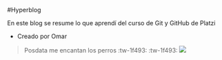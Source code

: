 #Hyperblog

En este blog se resume lo que aprendí del curso de Git y GitHub de Platzi

* Creado por Omar

>Posdata me encantan los perros :tw-1f493: :tw-1f493:
![](http://www.fiapbt.net/fotosbuenas_archivos/image307.jpg)
